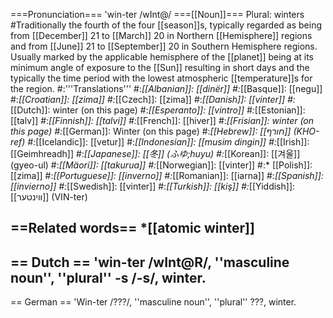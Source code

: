 ===Pronunciation===
'win-ter /wInt@/
===[[Noun]]===
Plural: winters
#Traditionally the fourth of the four [[season]]s, typically regarded as being from [[December]] 21 to [[March]] 20 in Northern [[Hemisphere]] regions and from [[June]] 21 to [[September]] 20 in Southern Hemisphere regions. Usually marked by the applicable hemisphere of the [[planet]] being at its minimum angle of exposure to the [[Sun]] resulting in short days and the typically the time period with the lowest atmospheric [[temperature]]s for the region.
#:'''Translations'''
#:*[[Albanian]]: [[dinër]]
#:*[[Basque]]: [[negu]]
#:*[[Croatian]]: [[zima]]
#:*[[Czech]]: [[zima]]
#:*[[Danish]]: [[vinter]]
#:*[[Dutch]]: winter (on this page)
#:*[[Esperanto]]: [[vintro]]
#:*[[Estonian]]: [[talv]]
#:*[[Finnish]]: [[talvi]]
#:*[[French]]: [[hiver]]
#:*[[Frisian]]: winter (on this page)
#:*[[German]]: Winter (on this page)
#:*[[Hebrew]]: [[חורף]] (KHO-ref)
#:*[[Icelandic]]: [[vetur]]
#:*[[Indonesian]]: [[musim dingin]]
#:*[[Irish]]: [[Geimhreadh]]
#:*[[Japanese]]: [[冬]] (ふゆ;huyu)
#:*[[Korean]]: [[겨울]] (gyeo-ul)
#:*[[Mäori]]: [[takurua]]
#:*[[Norwegian]]: [[vinter]]
#:* [[Polish]]: [[zima]]
#:*[[Portuguese]]: [[inverno]]
#:*[[Romanian]]: [[iarna]]
#:*[[Spanish]]: [[invierno]]
#:*[[Swedish]]: [[vinter]]
#:*[[Turkish]]: [[kiş]]
#:*[[Yiddish]]: [[װינטער]] (VIN-ter)

==Related words==
*[[atomic winter]]
----
== Dutch ==
'win-ter /wInt@R/, ''masculine noun'', ''plural'' -s /-s/, winter.
----
== German ==
'Win-ter /???/, ''masculine noun'', ''plural'' ???, winter.